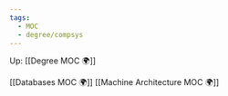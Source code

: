 ```yaml
---
tags:
  - MOC
  - degree/compsys
---
```

Up: [[Degree MOC 🌍]]

[[Databases MOC 🌍]]
[[Machine Architecture MOC 🌍]]
